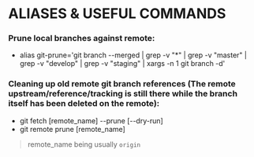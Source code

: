 ALIASES & USEFUL COMMANDS
===

### Prune local branches against remote:
+ alias git-prune='git branch --merged | grep -v "\*" | grep -v "master" | grep -v "develop" | grep -v "staging" | xargs -n 1 git branch -d'
  
### Cleaning up old remote git branch references (The remote upstream/reference/tracking is still there while the branch itself has been deleted on the remote):
+ git fetch [remote_name] --prune [--dry-run]
+ git remote prune [remote_name]

> remote_name being usually `origin`
